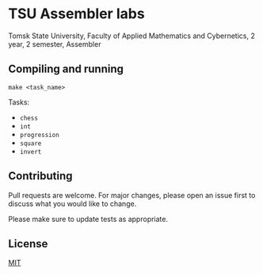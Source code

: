 # TSU Assembler labs
Tomsk State University, Faculty of Applied Mathematics and Cybernetics, 2 year, 2 semester, Assembler

## Compiling and running
```
make <task_name>
```
Tasks:
 - `chess`
 - `int`
 - `progression`
 - `square`
 - `invert`

## Contributing
Pull requests are welcome. For major changes, please open an issue first to discuss what you would like to change.

Please make sure to update tests as appropriate.

## License
[MIT](./LICENSE)
